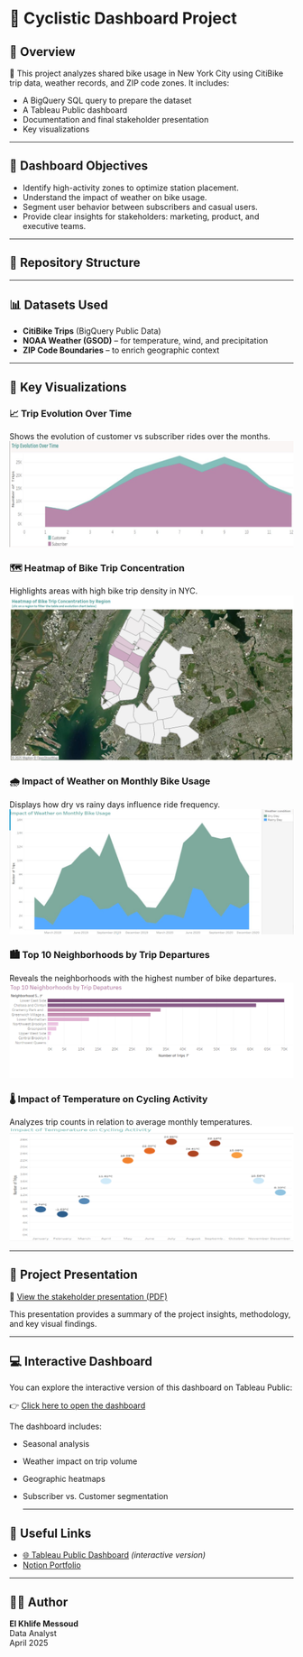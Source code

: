 # 🚴 Cyclistic Dashboard Project

## 📌 Overview

📁 This project analyzes shared bike usage in New York City using CitiBike trip data, weather records, and ZIP code zones. It includes:

- A BigQuery SQL query to prepare the dataset
- A Tableau Public dashboard
- Documentation and final stakeholder presentation
- Key visualizations

---

## 🎯 Dashboard Objectives

- Identify high-activity zones to optimize station placement.
- Understand the impact of weather on bike usage.
- Segment user behavior between subscribers and casual users.
- Provide clear insights for stakeholders: marketing, product, and executive teams.

---

## 📂 Repository Structure

---

## 📊 Datasets Used

- **CitiBike Trips** (BigQuery Public Data)
- **NOAA Weather (GSOD)** – for temperature, wind, and precipitation
- **ZIP Code Boundaries** – to enrich geographic context

---

## 📁 Key Visualizations

### 📈 Trip Evolution Over Time
Shows the evolution of customer vs subscriber rides over the months.  
![Trip Evolution](visualisations/trip_evolution.png)

### 🗺️ Heatmap of Bike Trip Concentration
Highlights areas with high bike trip density in NYC.  
![Heatmap](visualisations/heatmap_concentration.png)

### 🌧️ Impact of Weather on Monthly Bike Usage
Displays how dry vs rainy days influence ride frequency.  
![Weather Impact](visualisations/rain_impact.png)

### 🏙️ Top 10 Neighborhoods by Trip Departures
Reveals the neighborhoods with the highest number of bike departures.  
![Top Neighborhoods](visualisations/top_neighborhoods.png)

### 🌡️ Impact of Temperature on Cycling Activity
Analyzes trip counts in relation to average monthly temperatures.  
![Temperature Effect](visualisations/temperature_effect.png)

---
## 🎤 Project Presentation

📄 [View the stakeholder presentation (PDF)](presentation/The%20NYC%20Bike%20Case.pdf)

This presentation provides a summary of the project insights, methodology, and key visual findings.



---

## 💻 Interactive Dashboard

You can explore the interactive version of this dashboard on Tableau Public:

👉 [Click here to open the dashboard](https://public.tableau.com/app/profile/el.khlife.messoud/vizzes)

The dashboard includes:
- Seasonal analysis
- Weather impact on trip volume
- Geographic heatmaps
- Subscriber vs. Customer segmentation

  ---


## 🔗 Useful Links

- [🌐 Tableau Public Dashboard](https://public.tableau.com/...) *(interactive version)*
- [Notion Portfolio](https://www.notion.so/Hi-I-m-El-Khlife-1c9ae5fde1768064ab3fd318e82c3760)


---

## 👨‍💼 Author

**El Khlife Messoud**  
Data Analyst  
April 2025
